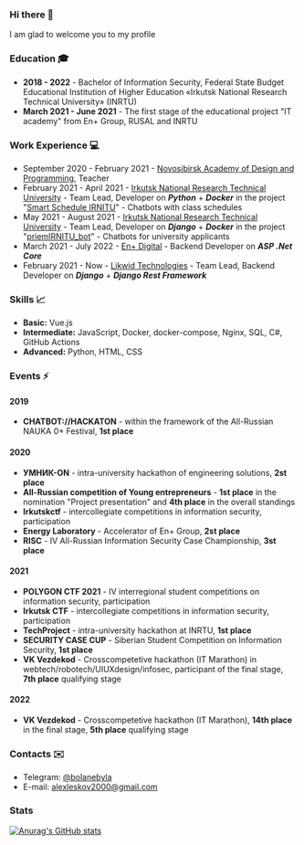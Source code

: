 ### Hi there 👋

I am glad to welcome you to my profile

### Education 🎓

- **2018 - 2022** - Bachelor of Information Security, Federal State Budget Educational Institution of Higher Education «Irkutsk National Research Technical University» (INRTU)
- **March 2021 - June 2021** - The first stage of the educational project "IT academy" from En+ Group, RUSAL and INRTU

### Work Experience 💻

- September 2020 - February 2021 - [Novosibirsk Academy of Design and Programming](https://nadip.ru/), Teacher
- February 2021 - April 2021 - [Irkutsk National Research Technical University](https://www.istu.edu/) - Team Lead, Developer on ***Python*** + ***Docker*** in the project "[Smart Schedule IRNITU](https://github.com/OneIdea-IRNITU/Smart-schedule-IRNITU)" - Chatbots with class schedules 
- May 2021 - August 2021 - [Irkutsk National Research Technical University](https://www.istu.edu/) - Team Lead, Developer on ***Django*** + ***Docker*** in the project "[priemIRNITU_bot](https://github.com/NaniB0ots/priemIRNITU_bot)" - Сhatbots for university applicants
- March 2021 - July 2022 - [En+ Digital](https://enplus.digital/) - Backend Developer on ***ASP .Net Core***
- February 2021 - Now - [Likwid Technologies](https://likwid.tech/) - Team Lead, Backend Developer on ***Django*** + ***Django Rest Framework*** 

### Skills 📈

- **Basic:** Vue.js
- **Intermediate:** JavaScript, Docker, docker-compose, Nginx, SQL, C#, GitHub Actions
- **Advanced:** Python, HTML, CSS

### Events ⚡

#### 2019
- **CHATBOT://HACKATON** - within the framework of the All-Russian NAUKA 0+ Festival, **1st place**

#### 2020
- **УМНИК-ON** - intra-university hackathon of engineering solutions, **2st place**
- **All-Russian competition of Young entrepreneurs** - **1st place** in the nomination "Project presentation" and **4th place** in the overall standings
- **Irkutskctf** - intercollegiate competitions in information security, participation
- **Energy Laboratory** - Accelerator of En+ Group, **2st place**
- **RISC** - IV All-Russian Information Security Case Championship, **3st place**

#### 2021
- **POLYGON CTF 2021** - IV interregional student competitions on information security, participation
- **Irkutsk CTF** - intercollegiate competitions in information security, participation
- **TechProject** - intra-university hackathon at INRTU, **1st place** 
- **SECURITY CASE CUP** - Siberian Student Competition on Information Security, **1st place**
- **VK Vezdekod** - Crosscompetetive hackathon (IT Marathon) in webtech/robotech/UIUXdesign/infosec, participant of the final stage, **7th place** qualifying stage


#### 2022
- **VK Vezdekod** - Crosscompetetive hackathon (IT Marathon), **14th place** in the final stage, **5th place** qualifying stage

### Contacts ✉️
- Telegram: [@bolanebyla](http://t.me/bolanebyla)
- E-mail: [alexleskov2000@gmail.com](mailto:alexleskov2000@gmail.com)

### Stats
[![Anurag's GitHub stats](https://github-readme-stats.vercel.app/api?username=bolanebyla&theme=react&hide_title=true)](https://github.com/anuraghazra/github-readme-stats)
